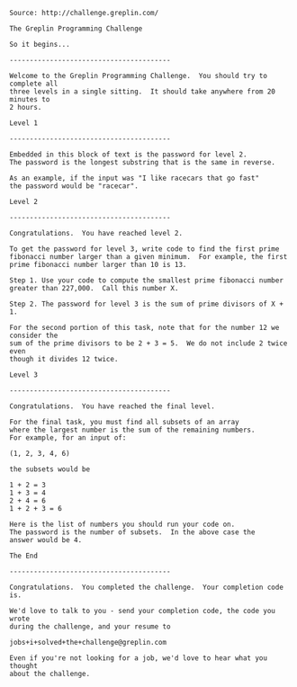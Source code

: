     Source: http://challenge.greplin.com/

    The Greplin Programming Challenge

    So it begins...

    ----------------------------------------

    Welcome to the Greplin Programming Challenge.  You should try to complete all
    three levels in a single sitting.  It should take anywhere from 20 minutes to
    2 hours.

    Level 1

    ----------------------------------------

    Embedded in this block of text is the password for level 2.
    The password is the longest substring that is the same in reverse.

    As an example, if the input was "I like racecars that go fast"
    the password would be "racecar".

    Level 2

    ----------------------------------------

    Congratulations.  You have reached level 2.

    To get the password for level 3, write code to find the first prime
    fibonacci number larger than a given minimum.  For example, the first
    prime fibonacci number larger than 10 is 13.

    Step 1. Use your code to compute the smallest prime fibonacci number
    greater than 227,000.  Call this number X.

    Step 2. The password for level 3 is the sum of prime divisors of X + 1.

    For the second portion of this task, note that for the number 12 we consider the
    sum of the prime divisors to be 2 + 3 = 5.  We do not include 2 twice even
    though it divides 12 twice.

    Level 3

    ----------------------------------------

    Congratulations.  You have reached the final level.

    For the final task, you must find all subsets of an array
    where the largest number is the sum of the remaining numbers.
    For example, for an input of:

    (1, 2, 3, 4, 6)

    the subsets would be

    1 + 2 = 3
    1 + 3 = 4
    2 + 4 = 6
    1 + 2 + 3 = 6

    Here is the list of numbers you should run your code on.
    The password is the number of subsets.  In the above case the
    answer would be 4.

    The End

    ----------------------------------------

    Congratulations.  You completed the challenge.  Your completion code is.

    We'd love to talk to you - send your completion code, the code you wrote
    during the challenge, and your resume to

    jobs+i+solved+the+challenge@greplin.com

    Even if you're not looking for a job, we'd love to hear what you thought
    about the challenge.
